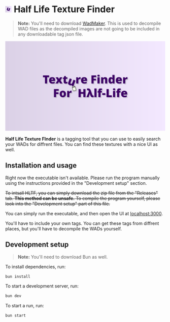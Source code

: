 # <img src="media/logo.svg" alt="logo" width="20"/> Half Life Texture Finder

> **Note:** You'll need to download [WadMaker](https://github.com/pwitvoet/wadmaker). This is used to decompile WAD files as the decompiled images are not going to be included in any downloadable tag json file.

![Texture Finder Banner](media/banner.svg)

**Half Life Texture FInder** is a tagging tool that you can use to easily search your WADs for diffrent files. You can find these textures with a nice UI as well.

## Installation and usage

Right now the executable isn't available. Please run the program manually using the instructions provided in the "Development setup" section.

~~To intsall HLTF, you can simply download the zip file from the "Releases" tab. **This method can be unsafe.** To compile the program yourself, please look into the "Development setup" part of this file.~~

You can simply run the executable, and then open the UI at [localhost:3000](http://localhost:3000/).

You'll have to include your own tags. You can get these tags from diffrent places, but you'll have to decompile the WADs yourself.

## Development setup

> **Note:** You'll need to download Bun as well.

To install dependencies, run:

```bash
bun install
```

To start a development server, run:

```bash
bun dev
```

To start a run, run:

```bash
bun start
```

<!-- To compile to an executable, run:

```bash
bun compile
``` -->